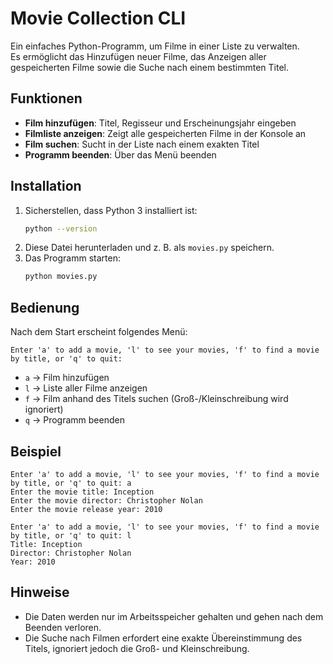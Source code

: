 # Movie Collection CLI
Ein einfaches Python-Programm, um Filme in einer Liste zu verwalten.  
Es ermöglicht das Hinzufügen neuer Filme, das Anzeigen aller gespeicherten Filme sowie die Suche nach einem bestimmten Titel.

## Funktionen

- **Film hinzufügen**: Titel, Regisseur und Erscheinungsjahr eingeben
- **Filmliste anzeigen**: Zeigt alle gespeicherten Filme in der Konsole an
- **Film suchen**: Sucht in der Liste nach einem exakten Titel
- **Programm beenden**: Über das Menü beenden

## Installation

1. Sicherstellen, dass Python 3 installiert ist:
   ```bash
   python --version
   ```
2. Diese Datei herunterladen und z. B. als `movies.py` speichern.
3. Das Programm starten:
   ```bash
   python movies.py
   ```

## Bedienung

Nach dem Start erscheint folgendes Menü:

```
Enter 'a' to add a movie, 'l' to see your movies, 'f' to find a movie by title, or 'q' to quit:
```

- `a` → Film hinzufügen  
- `l` → Liste aller Filme anzeigen  
- `f` → Film anhand des Titels suchen (Groß-/Kleinschreibung wird ignoriert)  
- `q` → Programm beenden  

## Beispiel

```
Enter 'a' to add a movie, 'l' to see your movies, 'f' to find a movie by title, or 'q' to quit: a
Enter the movie title: Inception
Enter the movie director: Christopher Nolan
Enter the movie release year: 2010

Enter 'a' to add a movie, 'l' to see your movies, 'f' to find a movie by title, or 'q' to quit: l
Title: Inception
Director: Christopher Nolan
Year: 2010
```

## Hinweise

- Die Daten werden nur im Arbeitsspeicher gehalten und gehen nach dem Beenden verloren.
- Die Suche nach Filmen erfordert eine exakte Übereinstimmung des Titels, ignoriert jedoch die Groß- und Kleinschreibung.
